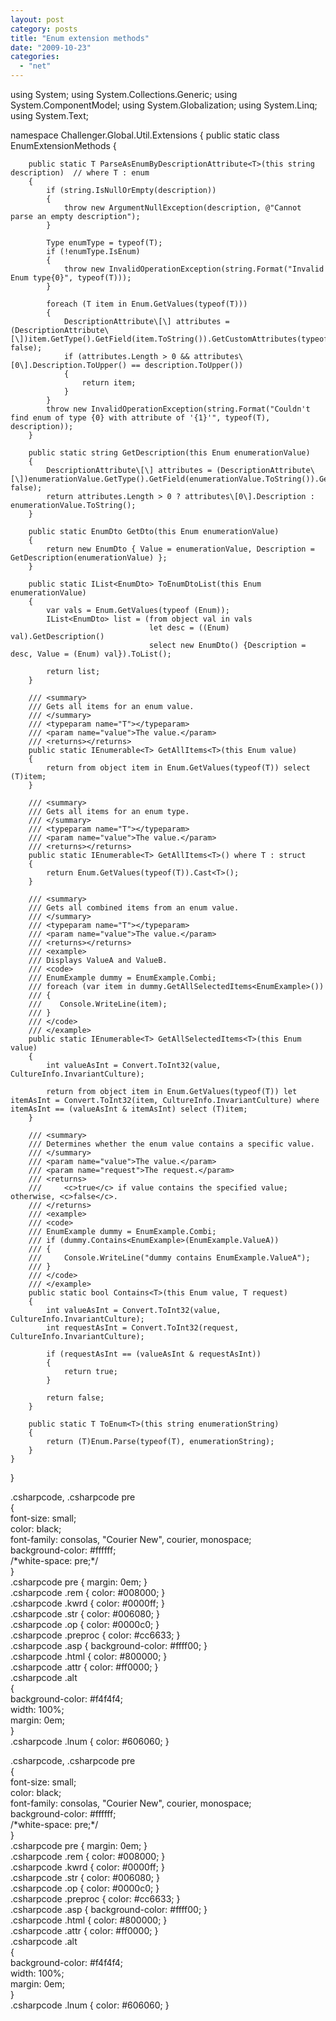 ```yaml
---
layout: post
category: posts
title: "Enum extension methods"
date: "2009-10-23"
categories: 
  - "net"
---
```


using System;
using System.Collections.Generic;
using System.ComponentModel;
using System.Globalization;
using System.Linq;
using System.Text;

namespace Challenger.Global.Util.Extensions
{
    public static class EnumExtensionMethods
    {

        public static T ParseAsEnumByDescriptionAttribute<T>(this string description)  // where T : enum
        {
            if (string.IsNullOrEmpty(description))
            {
                throw new ArgumentNullException(description, @"Cannot parse an empty description");
            }

            Type enumType = typeof(T);
            if (!enumType.IsEnum)
            {
                throw new InvalidOperationException(string.Format("Invalid Enum type{0}", typeof(T)));
            }

            foreach (T item in Enum.GetValues(typeof(T)))
            {
                DescriptionAttribute\[\] attributes = (DescriptionAttribute\[\])item.GetType().GetField(item.ToString()).GetCustomAttributes(typeof(DescriptionAttribute), false);
                if (attributes.Length > 0 && attributes\[0\].Description.ToUpper() == description.ToUpper())
                {
                    return item;
                }
            }
            throw new InvalidOperationException(string.Format("Couldn't find enum of type {0} with attribute of '{1}'", typeof(T), description));
        }

        public static string GetDescription(this Enum enumerationValue)
        {
            DescriptionAttribute\[\] attributes = (DescriptionAttribute\[\])enumerationValue.GetType().GetField(enumerationValue.ToString()).GetCustomAttributes(typeof(DescriptionAttribute), false);
            return attributes.Length > 0 ? attributes\[0\].Description : enumerationValue.ToString();
        }

        public static EnumDto GetDto(this Enum enumerationValue)
        {
            return new EnumDto { Value = enumerationValue, Description = GetDescription(enumerationValue) };
        }

        public static IList<EnumDto> ToEnumDtoList(this Enum enumerationValue)
        {
            var vals = Enum.GetValues(typeof (Enum));
            IList<EnumDto> list = (from object val in vals
                                   let desc = ((Enum) val).GetDescription()
                                   select new EnumDto() {Description = desc, Value = (Enum) val}).ToList();

            return list;
        }
       
        /// <summary>
        /// Gets all items for an enum value.
        /// </summary>
        /// <typeparam name="T"></typeparam>
        /// <param name="value">The value.</param>
        /// <returns></returns>
        public static IEnumerable<T> GetAllItems<T>(this Enum value)
        {
            return from object item in Enum.GetValues(typeof(T)) select (T)item;
        }

        /// <summary>
        /// Gets all items for an enum type.
        /// </summary>
        /// <typeparam name="T"></typeparam>
        /// <param name="value">The value.</param>
        /// <returns></returns>
        public static IEnumerable<T> GetAllItems<T>() where T : struct
        {
            return Enum.GetValues(typeof(T)).Cast<T>();
        }

        /// <summary>
        /// Gets all combined items from an enum value.
        /// </summary>
        /// <typeparam name="T"></typeparam>
        /// <param name="value">The value.</param>
        /// <returns></returns>
        /// <example>
        /// Displays ValueA and ValueB.
        /// <code>
        /// EnumExample dummy = EnumExample.Combi;
        /// foreach (var item in dummy.GetAllSelectedItems<EnumExample>())
        /// {
        ///    Console.WriteLine(item);
        /// }
        /// </code>
        /// </example>
        public static IEnumerable<T> GetAllSelectedItems<T>(this Enum value)
        {
            int valueAsInt = Convert.ToInt32(value, CultureInfo.InvariantCulture);

            return from object item in Enum.GetValues(typeof(T)) let itemAsInt = Convert.ToInt32(item, CultureInfo.InvariantCulture) where itemAsInt == (valueAsInt & itemAsInt) select (T)item;
        }

        /// <summary>
        /// Determines whether the enum value contains a specific value.
        /// </summary>
        /// <param name="value">The value.</param>
        /// <param name="request">The request.</param>
        /// <returns>
        ///     <c>true</c> if value contains the specified value; otherwise, <c>false</c>.
        /// </returns>
        /// <example>
        /// <code>
        /// EnumExample dummy = EnumExample.Combi;
        /// if (dummy.Contains<EnumExample>(EnumExample.ValueA))
        /// {
        ///     Console.WriteLine("dummy contains EnumExample.ValueA");
        /// }
        /// </code>
        /// </example>
        public static bool Contains<T>(this Enum value, T request)
        {
            int valueAsInt = Convert.ToInt32(value, CultureInfo.InvariantCulture);
            int requestAsInt = Convert.ToInt32(request, CultureInfo.InvariantCulture);

            if (requestAsInt == (valueAsInt & requestAsInt))
            {
                return true;
            }

            return false;
        }

        public static T ToEnum<T>(this string enumerationString)
        {
            return (T)Enum.Parse(typeof(T), enumerationString);
        }
    }
}

.csharpcode, .csharpcode pre<br />{<br /> font-size: small;<br /> color: black;<br /> font-family: consolas, "Courier New", courier, monospace;<br /> background-color: #ffffff;<br /> /\*white-space: pre;\*/<br />}<br />.csharpcode pre { margin: 0em; }<br />.csharpcode .rem { color: #008000; }<br />.csharpcode .kwrd { color: #0000ff; }<br />.csharpcode .str { color: #006080; }<br />.csharpcode .op { color: #0000c0; }<br />.csharpcode .preproc { color: #cc6633; }<br />.csharpcode .asp { background-color: #ffff00; }<br />.csharpcode .html { color: #800000; }<br />.csharpcode .attr { color: #ff0000; }<br />.csharpcode .alt<br />{<br /> background-color: #f4f4f4;<br /> width: 100%;<br /> margin: 0em;<br />}<br />.csharpcode .lnum { color: #606060; } <p>.csharpcode, .csharpcode pre<br />{<br /> font-size: small;<br /> color: black;<br /> font-family: consolas, "Courier New", courier, monospace;<br /> background-color: #ffffff;<br /> /\*white-space: pre;\*/<br />}<br />.csharpcode pre { margin: 0em; }<br />.csharpcode .rem { color: #008000; }<br />.csharpcode .kwrd { color: #0000ff; }<br />.csharpcode .str { color: #006080; }<br />.csharpcode .op { color: #0000c0; }<br />.csharpcode .preproc { color: #cc6633; }<br />.csharpcode .asp { background-color: #ffff00; }<br />.csharpcode .html { color: #800000; }<br />.csharpcode .attr { color: #ff0000; }<br />.csharpcode .alt<br />{<br /> background-color: #f4f4f4;<br /> width: 100%;<br /> margin: 0em;<br />}<br />.csharpcode .lnum { color: #606060; }
